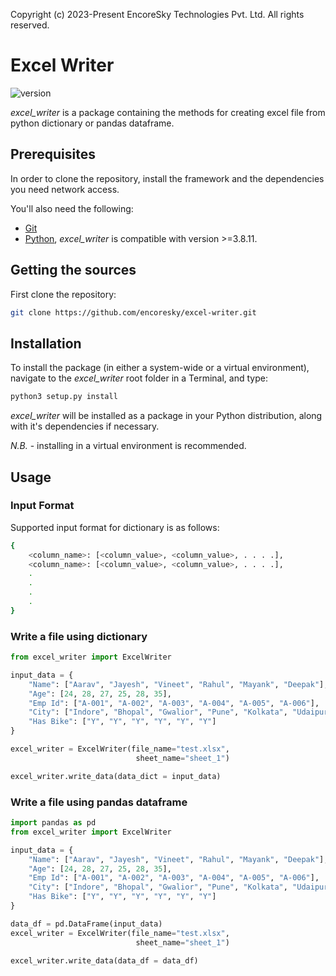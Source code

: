 Copyright (c) 2023-Present EncoreSky Technologies Pvt. Ltd. All rights reserved.

# Excel Writer

![version](https://img.shields.io/badge/version-1.0.0-blue)

*excel_writer* is a package containing the methods for creating excel file from python dictionary or pandas dataframe.

## Prerequisites

In order to clone the repository, install the framework and the dependencies you need network access.

You'll also need the following:

- [Git](https://git-scm.com)
- [Python](https://www.python.org/downloads/release/python-3811/), _excel_writer_ is compatible with version >=3.8.11.

## Getting the sources

First clone the repository:

```bash
git clone https://github.com/encoresky/excel-writer.git
```

## Installation

To install the package (in either a system-wide or a virtual environment), navigate to the *excel_writer* root folder in a Terminal, and type:

```bash
python3 setup.py install
```

*excel_writer* will be installed as a package in your Python distribution, along with it's dependencies if necessary.

*N.B.* - installing in a virtual environment is recommended.

## Usage

### Input Format

Supported input format for dictionary is as follows:

```bash
{
    <column_name>: [<column_value>, <column_value>, . . . .],
    <column_name>: [<column_value>, <column_value>, . . . .],
    .
    .
    .
    .
}
```

### Write a file using dictionary


```python
from excel_writer import ExcelWriter

input_data = {
    "Name": ["Aarav", "Jayesh", "Vineet", "Rahul", "Mayank", "Deepak"],
    "Age": [24, 28, 27, 25, 28, 35],
    "Emp Id": ["A-001", "A-002", "A-003", "A-004", "A-005", "A-006"],
    "City": ["Indore", "Bhopal", "Gwalior", "Pune", "Kolkata", "Udaipur"],
    "Has Bike": ["Y", "Y", "Y", "Y", "Y", "Y"]
}

excel_writer = ExcelWriter(file_name="test.xlsx", 
                            sheet_name="sheet_1")

excel_writer.write_data(data_dict = input_data)
```

### Write a file using pandas dataframe


```python
import pandas as pd
from excel_writer import ExcelWriter

input_data = {
    "Name": ["Aarav", "Jayesh", "Vineet", "Rahul", "Mayank", "Deepak"],
    "Age": [24, 28, 27, 25, 28, 35],
    "Emp Id": ["A-001", "A-002", "A-003", "A-004", "A-005", "A-006"],
    "City": ["Indore", "Bhopal", "Gwalior", "Pune", "Kolkata", "Udaipur"],
    "Has Bike": ["Y", "Y", "Y", "Y", "Y", "Y"]
}

data_df = pd.DataFrame(input_data)
excel_writer = ExcelWriter(file_name="test.xlsx", 
                            sheet_name="sheet_1")

excel_writer.write_data(data_df = data_df)
```